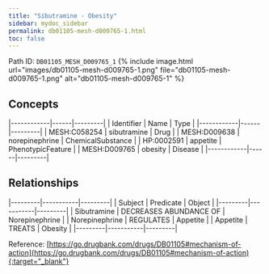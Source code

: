```yaml
---
title: "Sibutramine - Obesity"
sidebar: mydoc_sidebar
permalink: db01105-mesh-d009765-1.html
toc: false 
---
```



Path ID: `DB01105_MESH_D009765_1`
{% include image.html url="images/db01105-mesh-d009765-1.png" file="db01105-mesh-d009765-1.png" alt="db01105-mesh-d009765-1" %}

## Concepts

|------------|------|---------|
| Identifier | Name | Type    |
|------------|------|---------|
| MESH:C058254 | sibutramine | Drug |
| MESH:D009638 | norepinephrine | ChemicalSubstance |
| HP:0002591 | appetite | PhenotypicFeature |
| MESH:D009765 | obesity | Disease |
|------------|------|---------|

## Relationships

|---------|-----------|---------|
| Subject | Predicate | Object  |
|---------|-----------|---------|
| Sibutramine | DECREASES ABUNDANCE OF | Norepinephrine |
| Norepinephrine | REGULATES | Appetite |
| Appetite | TREATS | Obesity |
|---------|-----------|---------|

Reference: [https://go.drugbank.com/drugs/DB01105#mechanism-of-action](https://go.drugbank.com/drugs/DB01105#mechanism-of-action){:target="_blank"}